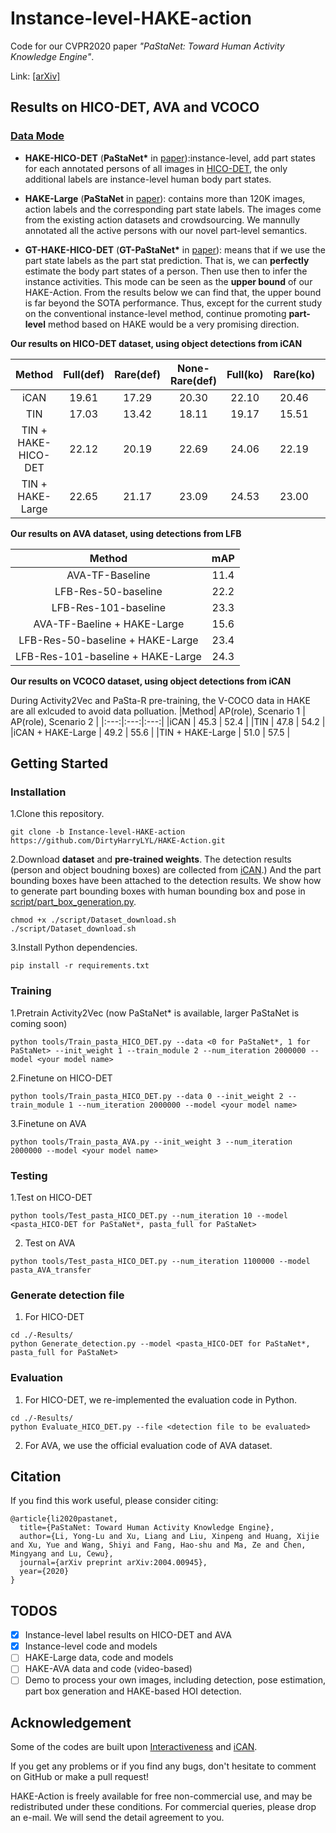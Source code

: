 # Instance-level-HAKE-action
Code for our CVPR2020 paper *"PaStaNet: Toward Human Activity Knowledge Engine"*.

Link: [[arXiv]]()

## Results on HICO-DET, AVA and VCOCO

### [Data Mode](https://github.com/DirtyHarryLYL/HAKE)
- **HAKE-HICO-DET** (**PaStaNet\*** in [paper]()):instance-level, add part states for each annotated persons of all images in [HICO-DET](http://www-personal.umich.edu/~ywchao/hico/), the only additional labels are instance-level human body part states.

- **HAKE-Large** (**PaStaNet** in [paper]()): contains more than 120K images, action labels and the corresponding part state labels. The images come from the existing action datasets and crowdsourcing. We mannully annotated all the active persons with our novel part-level semantics.

- **GT-HAKE-HICO-DET** (**GT-PaStaNet\*** in [paper]()): means that if we use the part state labels as the part stat prediction. That is, we can **perfectly** estimate the body part states of a person. Then use then to infer the instance activities. This mode can be seen as the **upper bound** of our HAKE-Action. From the results below we can find that, the upper bound is far beyond the SOTA performance. Thus, except for the current study on the conventional instance-level method, continue promoting **part-level** method based on HAKE would be a very promising direction.

**Our results on HICO-DET dataset, using object detections from iCAN**

|Method| Full(def) | Rare(def) | None-Rare(def)| Full(ko) | Rare(ko) | None-Rare(ko) |
|:---:|:---:|:---:|:---:|:---:|:---:|:---:|
|iCAN           | 19.61 | 17.29 | 20.30 | 22.10 | 20.46 | 22.59 |
|TIN            | 17.03 | 13.42 | 18.11 | 19.17 | 15.51 | 20.26 |
|TIN + HAKE-HICO-DET| 22.12 | 20.19 | 22.69 | 24.06 | 22.19 | 24.62 |
|TIN + HAKE-Large | 22.65 | 21.17 | 23.09 | 24.53 | 23.00 | 24.99 |

**Our results on AVA dataset, using detections from LFB**

|Method| mAP |
|:---:|:---:|
|AVA-TF-Baseline                 | 11.4 |
|LFB-Res-50-baseline             | 22.2 |
|LFB-Res-101-baseline            | 23.3 |
|AVA-TF-Baeline + HAKE-Large       | 15.6 |
|LFB-Res-50-baseline + HAKE-Large  | 23.4 |
|LFB-Res-101-baseline + HAKE-Large | 24.3 |

**Our results on VCOCO dataset, using object detections from iCAN**

During Activity2Vec and PaSta-R pre-training, the V-COCO data in HAKE are all exlcuded to avoid data polluation.
|Method| AP(role), Scenario 1 | AP(role), Scenario 2 |
|:---:|:---:|:---:|
|iCAN                     | 45.3 | 52.4 |
|TIN                      | 47.8 | 54.2 |
|iCAN + HAKE-Large   | 49.2 | 55.6 |
|TIN + HAKE-Large    | 51.0 | 57.5 |

## Getting Started

### Installation

1.Clone this repository.

```
git clone -b Instance-level-HAKE-action https://github.com/DirtyHarryLYL/HAKE-Action.git
```

2.Download **dataset** and **pre-trained weights**. The detection results (person and object boudning boxes) are collected from [iCAN](http://chengao.vision/iCAN/).) And the part bounding boxes have been attached to the detection results. We show how to generate part bounding boxes with human bounding box and pose in [script/part_box_generation.py](https://github.com/DirtyHarryLYL/HAKE-Action/blob/Instance-level-HAKE-Action/script/part_box_generation.py).

```
chmod +x ./script/Dataset_download.sh 
./script/Dataset_download.sh
```

3.Install Python dependencies.

```
pip install -r requirements.txt
```

### Training

1.Pretrain Activity2Vec (now PaStaNet* is available, larger PaStaNet is coming soon)

```
python tools/Train_pasta_HICO_DET.py --data <0 for PaStaNet*, 1 for PaStaNet> --init_weight 1 --train_module 2 --num_iteration 2000000 --model <your model name>
```

2.Finetune on HICO-DET

```
python tools/Train_pasta_HICO_DET.py --data 0 --init_weight 2 --train_module 1 --num_iteration 2000000 --model <your model name>
```

3.Finetune on AVA 

```
python tools/Train_pasta_AVA.py --init_weight 3 --num_iteration 2000000 --model <your model name>
```


### Testing

1.Test on HICO-DET

```
python tools/Test_pasta_HICO_DET.py --num_iteration 10 --model <pasta_HICO-DET for PaStaNet*, pasta_full for PaStaNet>
```

2. Test on AVA
```
python tools/Test_pasta_HICO_DET.py --num_iteration 1100000 --model pasta_AVA_transfer
```


### Generate detection file

1. For HICO-DET

```
cd ./-Results/
python Generate_detection.py --model <pasta_HICO-DET for PaStaNet*, pasta_full for PaStaNet>
```

### Evaluation

1. For HICO-DET, we re-implemented the evaluation code in Python.
```
cd ./-Results/
python Evaluate_HICO_DET.py --file <detection file to be evaluated>
```

2. For AVA, we use the official evaluation code of AVA dataset.


## Citation
If you find this work useful, please consider citing:
```
@article{li2020pastanet,
  title={PaStaNet: Toward Human Activity Knowledge Engine},
  author={Li, Yong-Lu and Xu, Liang and Liu, Xinpeng and Huang, Xijie and Xu, Yue and Wang, Shiyi and Fang, Hao-shu and Ma, Ze and Chen, Mingyang and Lu, Cewu},
  journal={arXiv preprint arXiv:2004.00945},
  year={2020}
}
```

## TODOS
- [x] Instance-level label results on HICO-DET and AVA
- [x] Instance-level code and models
- [ ] HAKE-Large data, code and models
- [ ] HAKE-AVA data and code (video-based)
- [ ] Demo to process your own images, including detection, pose estimation, part box generation and HAKE-based HOI detection.

## Acknowledgement

Some of the codes are built upon [Interactiveness](https://github.com/DirtyHarryLYL/Transferable-Interactiveness-Network) and [iCAN](https://github.com/vt-vl-lab/iCAN). 

If you get any problems or if you find any bugs, don't hesitate to comment on GitHub or make a pull request! 

HAKE-Action is freely available for free non-commercial use, and may be redistributed under these conditions. For commercial queries, please drop an e-mail. We will send the detail agreement to you.
